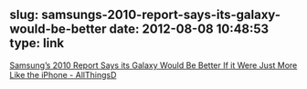 slug: samsungs-2010-report-says-its-galaxy-would-be-better
date: 2012-08-08 10:48:53
type: link
---

[Samsung’s 2010 Report Says its Galaxy Would Be Better If it Were Just More Like the iPhone - AllThingsD](http://allthingsd.com/20120807/samsungs-2010-report-on-how-its-galaxy-would-be-better-if-it-were-more-like-the-iphone/)
